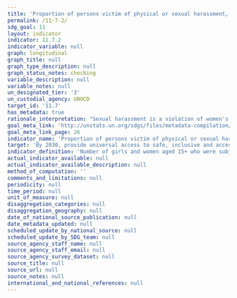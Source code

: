 ```yaml
---
title: 'Proportion of persons victim of physical or sexual harassment, by sex, age, disability status and place of occurrence, in the previous 12 months'
permalink: /11-7-2/
sdg_goal: 11
layout: indicator
indicator: 11.7.2
indicator_variable: null
graph: longitudinal
graph_title: null
graph_type_description: null
graph_status_notes: checking
variable_description: null
variable_notes: null
un_designated_tier: '3'
un_custodial_agency: UNOCD
target_id: '11.7'
has_metadata: true
rationale_interpretation: "Sexual harassment is a violation of women's human rights and a prohibited form of violence against women in many countries.[4] Sexually harassing conduct causes devastating physical and psychological injuries to a large percentage of women in workplaces around the world. In urban and rural areas, developed or developing countries, women and girls are constantly subjected to these forms of violence on streets, on public transport, in shopping centres and in public parks, in and around schools and workplaces, in public sanitation facilities and water and food distribution sites, or in their own neighborhoods. Such harassment reinforces the subordination of women to men in society, violates women's dignity and creates a health and safety hazard in public spaces. \nIf women and girls are to enjoy a life free from violence, policymakers need to ensure that public spaces are free from any form of violence, including sexual harassment."
goal_meta_link: 'http://unstats.un.org/sdgs/files/metadata-compilation/Metadata-Goal-11.pdf'
goal_meta_link_page: 26
indicator_name: 'Proportion of persons victim of physical or sexual harassment, by sex, age, disability status and place of occurrence, in the previous 12 months'
target: 'By 2030, provide universal access to safe, inclusive and accessible, green and public spaces, in particular for women and children, older persons and persons with disabilities.'
indicator_definition: 'Number of girls and women aged 15+ who were subjected to physical or sexual harassment in the last 12 months, as percentage of all women aged 15+, disaggregated by perpetrator and place of occurrence (of latest episode). Many international bodies, national legislatures and courts have prohibited sexual harassment but there is no agreed universal definition of the term.[1] Most existing studies about sexual harassment are focused on working life or educational environments and measure unwelcome and unwanted sexual acts.[1,2] Because of the lack of universal definition, data for this indicator are not comparable. Currently, comparable data exist only for the 28 European Union countries (see below for more details on existing measures).'
actual_indicator_available: null
actual_indicator_available_description: null
method_of_computation: ''
comments_and_limitations: null
periodicity: null
time_period: null
unit_of_measure: null
disaggregation_categories: null
disaggregation_geography: null
date_of_national_source_publication: null
date_metadata_updated: null
scheduled_update_by_national_source: null
scheduled_update_by_SDG_team: null
source_agency_staff_name: null
source_agency_staff_email: null
source_agency_survey_dataset: null
source_title: null
source_url: null
source_notes: null
international_and_national_references: null
---
```

